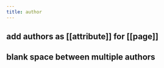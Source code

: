 ```yaml
---
title: author
---
```


## add authors as [[attribute]] for [[page]]

## blank space between multiple authors

